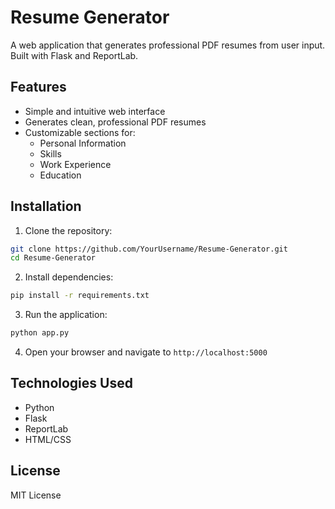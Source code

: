 # Resume Generator

A web application that generates professional PDF resumes from user input. Built with Flask and ReportLab.

## Features

- Simple and intuitive web interface
- Generates clean, professional PDF resumes
- Customizable sections for:
  - Personal Information
  - Skills
  - Work Experience
  - Education

## Installation

1. Clone the repository:
```bash
git clone https://github.com/YourUsername/Resume-Generator.git
cd Resume-Generator
```

2. Install dependencies:
```bash
pip install -r requirements.txt
```

3. Run the application:
```bash
python app.py
```

4. Open your browser and navigate to `http://localhost:5000`

## Technologies Used

- Python
- Flask
- ReportLab
- HTML/CSS

## License

MIT License 